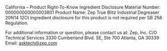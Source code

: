 
 
 
California – Product Right-To-Know Ingredient Disclosure 
Material Number: 000000000000003801 
Product Name: Zep True Blitz Industrial Degreaser 20N14 12Ct 
Ingredient disclosure for this product is not required per SB 258 Regulation. 
 
For additional information or question, please contact us at: 
Zep, Inc. 
C/O Technical Services 
3330 Cumberland Blvd. SE, Ste 700 
Atlanta, GA 30339 
Email: asktech@zep.com 
 
 
 
 
